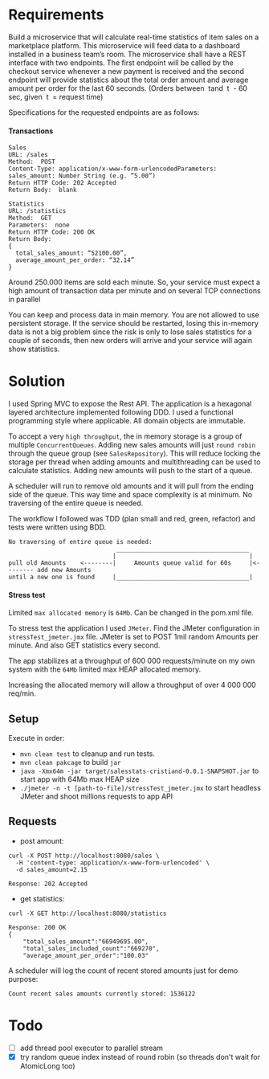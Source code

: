 
# Requirements

Build a microservice that will calculate real-time statistics of item sales on a marketplace platform. This microservice will feed data to a dashboard installed in a business team’s room.
The microservice shall have a REST interface with two endpoints. The first endpoint will be called by the checkout service whenever a new payment is received and the second endpoint will provide statistics about the total order amount and average amount per order for the last 60 seconds. (Orders between ​ t ​ and ​ t ​ - 60 sec, given ​ t ​ = request time)

Specifications for the requested endpoints are as follows:

#### Transactions

```
Sales
URL:​ /sales
Method: ​ POST
Content-Type:​ application/x-www-form-urlencodedParameters:
sales_amount: Number String (e.g. “5.00”)
Return HTTP Code:​ 202 Accepted
Return Body: ​ blank
```
```
Statistics
URL:​ /statistics
Method: ​ GET
Parameters: ​ none
Return HTTP Code:​ 200 OK
Return Body:
{
  total_sales_amount: “52100.00”,
  average_amount_per_order: “32.14”
}
```

Around 250.000 items are sold each minute. So, your service must expect a high amount of transaction data per minute and on several TCP connections in parallel

You can keep and process data in main memory. You are not allowed to use persistent storage. If the service should be restarted, losing this in-memory data is not a big problem since the risk is only to lose sales statistics for a couple of seconds, then new orders will arrive and your service will again show statistics.

# Solution

I used Spring MVC to expose the Rest API. The application is a hexagonal layered architecture implemented following DDD. I used a functional programming style where applicable. All domain objects are immutable.

To accept a very `high throughput`, the in memory storage is a group of multiple `ConcurrentQueues`. Adding new sales amounts will just `round robin` through the queue group (see `SalesRepository`). This will reduce locking the storage per thread when adding amounts and multithreading can be used to calculate statistics.
Adding new amounts will push to the start of a queue. 

A scheduler will run to remove old amounts and it will pull from the ending side of the queue. This way time and space complexity is at minimum. No traversing of the entire queue is needed.    

The workflow I followed was TDD (plan small and red, green, refactor) and tests were written using BDD. 


```
No traversing of entire queue is needed:
                              _____________________________________
                             |                                     |
pull old Amounts    <--------|     Amounts queue valid for 60s     |<-------- add new Amounts
until a new one is found     |_____________________________________|
```



#### Stress test

Limited `max allocated memory` is `64Mb`. Can be changed in the pom.xml file.

To stress test the application I used `JMeter`. Find the JMeter configuration in `stressTest_jmeter.jmx` file. JMeter is set to POST 1mil random Amounts per minute. And also GET statistics every second.  

The app stabilizes at a throughput of 600 000 requests/minute on my own system with the `64Mb` limited max HEAP allocated memory.

Increasing the allocated memory will allow a throughput of over 4 000 000 req/min.
   


## Setup

Execute in order:
- `mvn clean test` to cleanup and run tests. 
- `mvn clean pakcage` to build `jar` 
- `java -Xmx64m -jar target/salesstats-cristiand-0.0.1-SNAPSHOT.jar` to start app with 64Mb max HEAP size
- `./jmeter -n -t [path-to-file]/stressTest_jmeter.jmx` to start headless JMeter and shoot millions requests to app API 


## Requests

- post amount:

```
curl -X POST http://localhost:8080/sales \
  -H 'content-type: application/x-www-form-urlencoded' \
  -d sales_amount=2.15
  
Response: 202 Accepted  
```

- get statistics:

```
curl -X GET http://localhost:8080/statistics

Response: 200 OK
{
    "total_sales_amount":"66949695.00",
    "total_sales_included_count":"669270",
    "average_amount_per_order":"100.03"
```

A scheduler will log the count of recent stored amounts just for demo purpose:

```
Count recent sales amounts currently stored: 1536122
```

# Todo

- [ ] add thread pool executor to parallel stream
- [x] try random queue index instead of round robin (so threads don't wait for AtomicLong too)